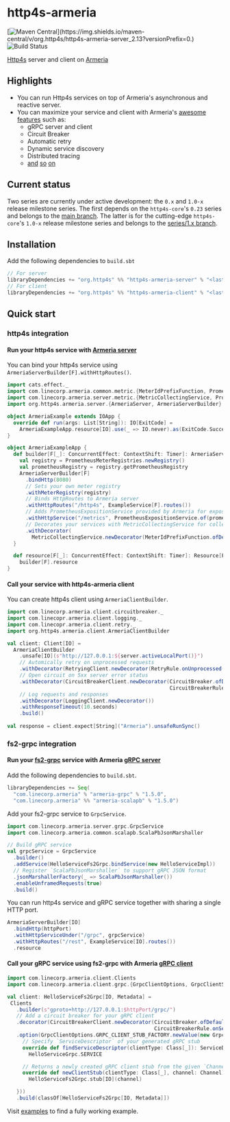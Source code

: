 # http4s-armeria

[![Maven Central](https://img.shields.io/maven-central/v/org.http4s/http4s-armeria-server_2.13?versionPrefix=0.)](https://img.shields.io/maven-central/v/org.http4s/http4s-armeria-server_2.13?versionPrefix=0.)
![Build Status](https://github.com/http4s/http4s-armeria/actions/workflows/ci.yml/badge.svg?branch=main)


[Http4s] server and client on [Armeria]

## Highlights

- You can run Http4s services on top of Armeria's asynchronous and reactive server.
- You can maximize your service and client with Armeria's [awesome features](https://armeria.dev/docs#features)
  such as:
    - gRPC server and client
    - Circuit Breaker
    - Automatic retry
    - Dynamic service discovery
    - Distributed tracing
    - [and](https://armeria.dev/docs/server-docservice) [so](https://armeria.dev/docs/server-thrift) [on](https://armeria.dev/docs/advanced-metrics)

## Current status

Two series are currently under active development: the `0.x` and `1.0-x` release milestone series.
The first depends on the `http4s-core`'s `0.23` series and belongs to the [main branch].
The latter is for the cutting-edge `http4s-core`'s `1.0-x` release milestone series and belongs to the [series/1.x branch].

## Installation

Add the following dependencies to `build.sbt`
```sbt
// For server
libraryDependencies += "org.http4s" %% "http4s-armeria-server" % "<lastest-version>"
// For client
libraryDependencies += "org.http4s" %% "http4s-armeria-client" % "<lastest-version>"
```

## Quick start

### http4s integration

#### Run your http4s service with [Armeria server](https://armeria.dev/docs/server-basics)

You can bind your http4s service using `ArmeriaServerBuilder[F].withHttpRoutes()`.

```scala
import cats.effect._
import com.linecorp.armeria.common.metric.{MeterIdPrefixFunction, PrometheusMeterRegistries}
import com.linecorp.armeria.server.metric.{MetricCollectingService, PrometheusExpositionService}
import org.http4s.armeria.server.{ArmeriaServer, ArmeriaServerBuilder}

object ArmeriaExample extends IOApp {
  override def run(args: List[String]): IO[ExitCode] =
    ArmeriaExampleApp.resource[IO].use(_ => IO.never).as(ExitCode.Success)
}

object ArmeriaExampleApp {
  def builder[F[_]: ConcurrentEffect: ContextShift: Timer]: ArmeriaServerBuilder[F] = {
    val registry = PrometheusMeterRegistries.newRegistry()
    val prometheusRegistry = registry.getPrometheusRegistry
    ArmeriaServerBuilder[F]
      .bindHttp(8080)
      // Sets your own meter registry
      .withMeterRegistry(registry)
      // Binds HttpRoutes to Armeria server
      .withHttpRoutes("/http4s", ExampleService[F].routes())
      // Adds PrometheusExpositionService provided by Armeria for exposing Prometheus metrics
      .withHttpService("/metrics", PrometheusExpositionService.of(prometheusRegistry))
      // Decorates your services with MetricCollectingService for collecting metrics
      .withDecorator(
        MetricCollectingService.newDecorator(MeterIdPrefixFunction.ofDefault("server")))
  }

  def resource[F[_]: ConcurrentEffect: ContextShift: Timer]: Resource[F, ArmeriaServer[F]] =
    builder[F].resource
}
```

#### Call your service with http4s-armeria client

You can create http4s client using `ArmeriaClientBuilder`.

```scala
import com.linecorp.armeria.client.circuitbreaker._
import com.linecopr.armeria.client.logging._
import com.linecopr.armeria.client.retry._
import org.http4s.armeria.client.ArmeriaClientBuilder 

val client: Client[IO] = 
  ArmeriaClientBuilder
    .unsafe[IO](s"http://127.0.0.1:${server.activeLocalPort()}")
    // Automically retry on unprocessed requests
    .withDecorator(RetryingClient.newDecorator(RetryRule.onUnprocessed()))
    // Open circuit on 5xx server error status
    .withDecorator(CircuitBreakerClient.newDecorator(CircuitBreaker.ofDefaultName(),
                                                     CircuitBreakerRule.onServerErrorStatus()))
    // Log requests and responses
    .withDecorator(LoggingClient.newDecorator())
    .withResponseTimeout(10.seconds)
    .build()
    
val response = client.expect[String]("Armeria").unsafeRunSync()
```

### fs2-grpc integration

#### Run your [fs2-grpc](https://github.com/fiadliel/fs2-grpc) service with Armeria [gRPC server](https://armeria.dev/docs/server-grpc)

Add the following dependencies to `build.sbt`.

```sbt
libraryDependencies += Seq(
  "com.linecorp.armeria" % "armeria-grpc" % "1.5.0",
  "com.linecorp.armeria" %% "armeria-scalapb" % "1.5.0")
```

Add your fs2-grpc service to `GrpcService`.

```scala
import com.linecorp.armeria.server.grpc.GrpcService
import com.linecorp.armeria.common.scalapb.ScalaPbJsonMarshaller

// Build gRPC service
val grpcService = GrpcService
  .builder()
  .addService(HelloServiceFs2Grpc.bindService(new HelloServiceImpl))
  // Register `ScalaPbJsonMarshaller` to support gRPC JSON format
  .jsonMarshallerFactory(_ => ScalaPbJsonMarshaller())
  .enableUnframedRequests(true)
  .build()
```

You can run http4s service and gRPC service together with sharing a single HTTP port.

```scala
ArmeriaServerBuilder[IO]
  .bindHttp(httpPort)
  .withHttpServiceUnder("/grpc", grpcService)
  .withHttpRoutes("/rest", ExampleService[IO].routes())
  .resource
```

#### Call your gRPC service using fs2-grpc with Armeria [gRPC client](https://armeria.dev/docs/client-grpc)

```scala
import com.linecorp.armeria.client.Clients
import com.linecorp.armeria.client.grpc.{GrpcClientOptions, GrpcClientStubFactory}

val client: HelloServiceFs2Grpc[IO, Metadata] =
 Clients
   .builder(s"gproto+http://127.0.0.1:$httpPort/grpc/")
   // Add a circuit breaker for your gRPC client
   .decorator(CircuitBreakerClient.newDecorator(CircuitBreaker.ofDefaultName(),
                                                CircuitBreakerRule.onServerErrorStatus()))
   .option(GrpcClientOptions.GRPC_CLIENT_STUB_FACTORY.newValue(new GrpcClientStubFactory {
     // Specify `ServiceDescriptor` of your generated gRPC stub
     override def findServiceDescriptor(clientType: Class[_]): ServiceDescriptor =
       HelloServiceGrpc.SERVICE

     // Returns a newly created gRPC client stub from the given `Channel`
     override def newClientStub(clientType: Class[_], channel: Channel): AnyRef =
       HelloServiceFs2Grpc.stub[IO](channel)

   }))
   .build(classOf[HelloServiceFs2Grpc[IO, Metadata]])
```

Visit [examples](./examples) to find a fully working example.

[http4s]: https://http4s.org/
[armeria]: https://armeria.dev/
[main branch]: https://github.com/http4s/http4s-armeria/tree/main
[series/1.x branch]: https://github.com/http4s/http4s-armeria/tree/series/1.x
